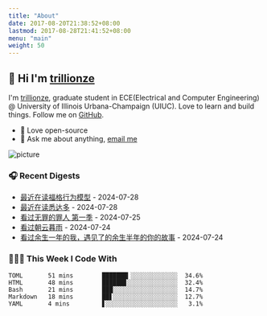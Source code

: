 ```yaml
---
title: "About"
date: 2017-08-20T21:38:52+08:00
lastmod: 2017-08-28T21:41:52+08:00
menu: "main"
weight: 50
---
```


## 👋 Hi I'm [trillionze](https://www.trillionze.com)

I'm [trillionze](https://www.trillionze.com), graduate student in ECE(Electrical and Computer Engineering) @ University of Illinois Urbana-Champaign (UIUC). Love to learn and build things. Follow me on [GitHub](https://github.com/trillionze).

- 💼 Love open-source
- 💬 Ask me about anything, [email me](trillionze@163.com)

![picture](https://image.pseudoyu.com/images/dino.gif)

### 🎧 Recent Digests

<!-- douban starts -->
* <a href='https://book.douban.com/subject/35594496/' target='_blank'>最近在读福格行为模型</a> - 2024-07-28
* <a href='https://book.douban.com/subject/26980487/' target='_blank'>最近在读悉达多</a> - 2024-07-28
* <a href='http://movie.douban.com/subject/36181105/' target='_blank'>看过无罪的罪人 第一季</a> - 2024-07-25
* <a href='http://movie.douban.com/subject/35359715/' target='_blank'>看过朝云暮雨</a> - 2024-07-24
* <a href='http://movie.douban.com/subject/36748074/' target='_blank'>看过余生一年的我，遇见了的余生半年的你的故事</a> - 2024-07-24
<!-- douban ends -->

### 👨🏻‍💻 This Week I Code With

<!-- code_time starts -->

```text
TOML       51 mins        ███████▎░░░░░░░░░░░░░  34.6%
HTML       48 mins        ██████▊░░░░░░░░░░░░░░  32.4%
Bash       21 mins        ███░░░░░░░░░░░░░░░░░░  14.7%
Markdown   18 mins        ██▋░░░░░░░░░░░░░░░░░░  12.7%
YAML       4 mins         ▋░░░░░░░░░░░░░░░░░░░░   3.1%
```

<!-- code_time ends -->